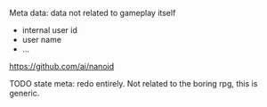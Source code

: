 Meta data: data not related to gameplay itself
* internal user id
* user name
* ...


https://github.com/ai/nanoid


TODO state meta: redo entirely. Not related to the boring rpg, this is generic.
